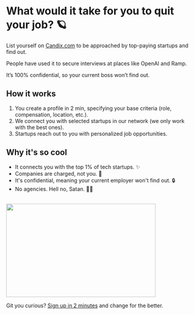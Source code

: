 # What would it take for you to quit your job? 🪐

List yourself on [Candix.com](https://candix.com/?utm_medium=social&utm_source=GitHub) to be approached by top-paying startups and find out. 

People have used it to secure interviews at places like OpenAI and Ramp. 

It’s 100% confidential, so your current boss won’t find out.

## How it works
1. You create a profile in 2 min, specifying your base criteria (role, compensation, location, etc.).
2. We connect you with selected startups in our network (we only work with the best ones).
3. Startups reach out to you with personalized job opportunities.

## Why it's so cool
- It connects you with the top 1% of tech startups. ✨
- Companies are charged, not you. 🎁
- It's confidential, meaning your current employer won't find out. 🔒
- No agencies. Hell no, Satan. 🙅‍♂️

<br>
<a href="https://candix.com/?utm_medium=social&utm_source=GitHub">
  <img style="display:block" height="250" src="https://i.ibb.co/vPyb987/candix-com.png" width="400">
</a>

Git you curious? [Sign up in 2 minutes](https://candix.com/?utm_medium=social&utm_source=GitHub) and change for the better.
